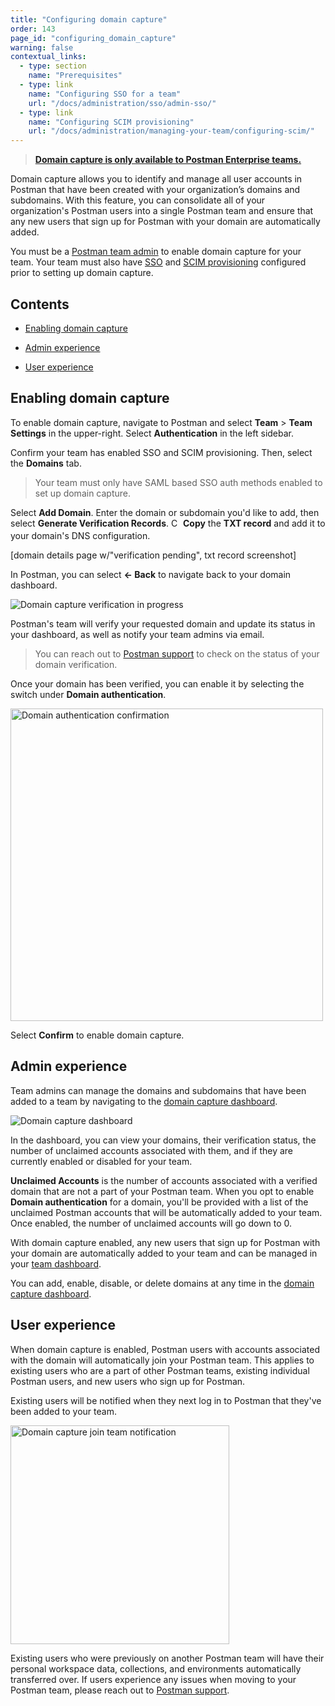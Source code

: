 ```yaml
---
title: "Configuring domain capture"
order: 143
page_id: "configuring_domain_capture"
warning: false
contextual_links:
  - type: section
    name: "Prerequisites"
  - type: link
    name: "Configuring SSO for a team"
    url: "/docs/administration/sso/admin-sso/"
  - type: link
    name: "Configuring SCIM provisioning"
    url: "/docs/administration/managing-your-team/configuring-scim/"
---
```


> __[Domain capture is only available to Postman Enterprise teams.](https://www.postman.com/pricing)__

Domain capture allows you to identify and manage all user accounts in Postman that have been created with your organization’s domains and subdomains. With this feature, you can consolidate all of your organization's Postman users into a single Postman team and ensure that any new users that sign up for Postman with your domain are automatically added.

You must be a [Postman team admin](/docs/collaborating-in-postman/roles-and-permissions/#team-roles) to enable domain capture for your team. Your team must also have [SSO](/docs/administration/sso/admin-sso/) and [SCIM provisioning](/docs/administration/managing-your-team/configuring-scim/) configured prior to setting up domain capture.

## Contents

* [Enabling domain capture](#enabling-domain-capture)

* [Admin experience](#admin-experience)

* [User experience](#user-experience)

## Enabling domain capture

To enable domain capture, navigate to Postman and select **Team** > **Team Settings** in the upper-right. Select **Authentication** in the left sidebar.

Confirm your team has enabled SSO and SCIM provisioning. Then, select the **Domains** tab.

> Your team must only have SAML based SSO auth methods enabled to set up domain capture.

Select **Add Domain**. Enter the domain or subdomain you'd like to add, then select **Generate Verification Records**. <img alt="Copy icon" src="https://assets.postman.com/postman-docs/icon-copy-v9.jpg" width="15px" style="vertical-align:middle;margin-bottom:5px"> **Copy** the **TXT record** and add it to your domain's DNS configuration.

[domain details page w/"verification pending", txt record screenshot]

In Postman, you can select **← Back** to navigate back to your domain dashboard.

<img alt="Domain capture verification in progress" src="https://assets.postman.com/postman-docs/authentication-domain-verification-in-progress-9.4.1.jpg"/>

Postman's team will verify your requested domain and update its status in your dashboard, as well as notify your team admins via email.

> You can reach out to [Postman support](https://www.postman.com/support/) to check on the status of your domain verification.

Once your domain has been verified, you can enable it by selecting the switch under **Domain authentication**.

<img alt="Domain authentication confirmation" src="https://assets.postman.com/postman-docs/authentication-domain-manage-accounts-confirm-9.4.jpg" width="500px"/>

Select **Confirm** to enable domain capture.

## Admin experience

Team admins can manage the domains and subdomains that have been added to a team by navigating to the [domain capture dashboard](https://go.postman.co/settings/team/domain-capture).

<img alt="Domain capture dashboard" src="https://assets.postman.com/postman-docs/authentication-domain-dashboard-9.4.jpg"/>

In the dashboard, you can view your domains, their verification status, the number of unclaimed accounts associated with them, and if they are currently enabled or disabled for your team.

**Unclaimed Accounts** is the number of accounts associated with a verified domain that are not a part of your Postman team. When you opt to enable **Domain authentication** for a domain, you'll be provided with a list of the unclaimed Postman accounts that will be automatically added to your team. Once enabled, the number of unclaimed accounts will go down to 0.

With domain capture enabled, any new users that sign up for Postman with your domain are automatically added to your team and can be managed in your [team dashboard](https://go.postman.co/settings/team/members).

You can add, enable, disable, or delete domains at any time in the [domain capture dashboard](https://go.postman.co/settings/team/domain-capture).

## User experience

When domain capture is enabled, Postman users with accounts associated with the domain will automatically join your Postman team. This applies to existing users who are a part of other Postman teams, existing individual Postman users, and new users who sign up for Postman.

Existing users will be notified when they next log in to Postman that they've been added to your team.

<img alt="Domain capture join team notification" src="https://assets.postman.com/postman-docs/domain-capture-join-team-9.4.jpg" width="350px"/>

Existing users who were previously on another Postman team will have their personal workspace data, collections, and environments automatically transferred over. If users experience any issues when moving to your Postman team, please reach out to [Postman support](https://www.postman.com/support/).
